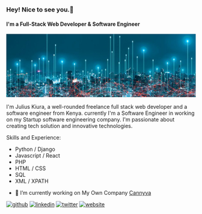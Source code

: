 ### Hey! Nice to see you.👋
#### I'm a Full-Stack Web Developer & Software Engineer
![Full-Stack Web Developer & Software Engineer](https://github.com/juliuskiura/juliuskiura/blob/main/banner.jpg)

I'm Julius Kiura, a well-rounded freelance full stack web developer and a software engineer from Kenya. currently I'm a Software Engineer in working on my Startup software engineering company. I'm passionate about creating tech solution and innovative technologies.

Skills and Experience: 
* Python / Django
* Javascript / React
* PHP
* HTML / CSS 
* SQL
* XML / XPATH 

- 🔭 I’m currently working on My Own Company <a href="https://cannyva.com">Cannyva</a>


[<img src='https://cdn.jsdelivr.net/npm/simple-icons@3.0.1/icons/github.svg' alt='github' height='40'>](https://github.com/https://github.com/juliuskiura)  [<img src='https://cdn.jsdelivr.net/npm/simple-icons@3.0.1/icons/linkedin.svg' alt='linkedin' height='40'>](https://www.linkedin.com/in/https://www.linkedin.com/in/julius-k-a38b92b6//)  [<img src='https://cdn.jsdelivr.net/npm/simple-icons@3.0.1/icons/twitter.svg' alt='twitter' height='40'>](https://twitter.com/https://twitter.com/jwkiura)  [<img src='https://cdn.jsdelivr.net/npm/simple-icons@3.0.1/icons/icloud.svg' alt='website' height='40'>](https://cannyva.com/)  

